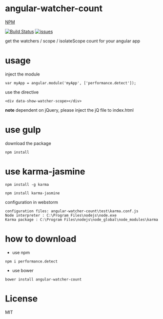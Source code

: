 # angular-watcher-count

[NPM](https://www.npmjs.com/package/performance.detect)

[![Build Status](https://travis-ci.org/Jackey-Sparrow/angular-watcher-count.svg)](https://travis-ci.org/Jackey-Sparrow/angular-watcher-count)
[![issues](https://img.shields.io/github/issues/Jackey-Sparrow/angular-watcher-count.svg)](https://github.com/Jackey-Sparrow/angular-watcher-count/issues)

get the watchers / scope / isolateScope count for your angular app

# usage

inject the module

```
var myApp = angular.module('myApp', ['performance.detect']);

```

use the directive

```
<div data-show-watcher-scope></div>

```

**note** dependent on jQuery, please inject the jQ file to index.html

# use gulp

download the package

```
npm install

```

# use karma-jasmine

```
npm install -g karma
```


```
npm install karma-jasmine

```

configuration in webstorm

```
configuration files: angular-watcher-count\test\karma.conf.js
Node interpreter : C:\Program Files\nodejs\node.exe
Karma package : C:\Program Files\nodejs\node_global\node_modules\karma
```

# how to download

- use npm

```
npm i performance.detect

```

- use bower


```
bower install angular-watcher-count
```


# License
MIT

